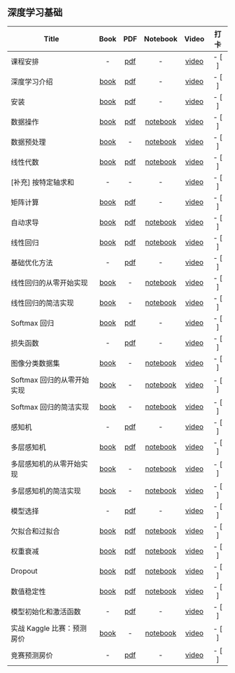 ## 深度学习基础
| Title | Book | PDF | Notebook | Video | 打卡 |
| --- | :---: | :---: | :---: | :---: | :---: |
| 课程安排 | - |[pdf](https://courses.d2l.ai/zh-v2/assets/pdfs/part-0_1.pdf) |- |[video](https://www.bilibili.com/video/BV1oX4y137bC) | - [ ] |
| 深度学习介绍 | [book](https://zh-v2.d2l.ai/chapter_introduction/index.html) |[pdf](https://courses.d2l.ai/zh-v2/assets/pdfs/part-0_2.pdf) |- |[video](https://www.bilibili.com/video/BV1J54y187f9) | - [ ] |
| 安装 | [book](https://zh-v2.d2l.ai/chapter_installation/index.html) |[pdf](https://courses.d2l.ai/zh-v2/assets/pdfs/part-0_3.pdf) |- |[video](https://www.bilibili.com/video/BV18p4y1h7Dr) | - [ ] |
| 数据操作 | [book](https://zh-v2.d2l.ai/chapter_preliminaries/ndarray.html) |[pdf](https://courses.d2l.ai/zh-v2/assets/pdfs/part-0_4.pdf) |[notebook](https://courses.d2l.ai/zh-v2/assets/notebooks/chapter_preliminaries/ndarray.slides.html) |[video](https://www.bilibili.com/video/BV1CV411Y7i4) | - [ ] |
| 数据预处理 | [book](https://zh-v2.d2l.ai/chapter_preliminaries/pandas.html) |- |[notebook](https://courses.d2l.ai/zh-v2/assets/notebooks/chapter_preliminaries/pandas.slides.html) |[video](https://www.bilibili.com/video/BV1CV411Y7i4?p=3) | - [ ] |
| 线性代数 | [book](https://zh-v2.d2l.ai/chapter_preliminaries/linear-algebra.html) |[pdf](https://courses.d2l.ai/zh-v2/assets/pdfs/part-0_5.pdf) |[notebook](https://courses.d2l.ai/zh-v2/assets/notebooks/chapter_preliminaries/linear-algebra.slides.html) |[video](https://www.bilibili.com/video/BV1eK4y1U7Qy) | - [ ] |
| [补充] 按特定轴求和 | - |- |- |[video](https://www.bilibili.com/video/BV1eK4y1U7Qy?p=3) | - [ ] |
| 矩阵计算 | [book](https://zh-v2.d2l.ai/chapter_preliminaries/calculus.html) |[pdf](https://courses.d2l.ai/zh-v2/assets/pdfs/part-0_6.pdf) |- |[video](https://www.bilibili.com/video/BV1eZ4y1w7PY) | - [ ] |
| 自动求导 | [book](https://zh-v2.d2l.ai/chapter_preliminaries/autograd.html) |[pdf](https://courses.d2l.ai/zh-v2/assets/pdfs/part-0_7.pdf) |[notebook](https://courses.d2l.ai/zh-v2/assets/notebooks/chapter_preliminaries/autograd.slides.html) |[video](https://www.bilibili.com/video/BV1KA411N7Px) | - [ ] |
| 线性回归 | [book](https://zh-v2.d2l.ai/chapter_linear-networks/linear-regression.html) |[pdf](https://courses.d2l.ai/zh-v2/assets/pdfs/part-0_8.pdf) |[notebook](https://courses.d2l.ai/zh-v2/assets/notebooks/chapter_linear-networks/linear-regression.slides.html) |[video](https://www.bilibili.com/video/BV1PX4y1g7KC) | - [ ] |
| 基础优化方法 | - |[pdf](https://courses.d2l.ai/zh-v2/assets/pdfs/part-0_9.pdf) |- |[video](https://www.bilibili.com/video/BV1PX4y1g7KC?p=2) | - [ ] |
| 线性回归的从零开始实现 | [book](https://zh-v2.d2l.ai/chapter_linear-networks/linear-regression-scratch.html) |- |[notebook](https://courses.d2l.ai/zh-v2/assets/notebooks/chapter_linear-networks/linear-regression-scratch.slides.html) |[video](https://www.bilibili.com/video/BV1PX4y1g7KC?p=3) | - [ ] |
| 线性回归的简洁实现 | [book](https://zh-v2.d2l.ai/chapter_linear-networks/linear-regression-concise.html) |- |[notebook](https://courses.d2l.ai/zh-v2/assets/notebooks/chapter_linear-networks/linear-regression-concise.slides.html) |[video](https://www.bilibili.com/video/BV1PX4y1g7KC?p=4) | - [ ] |
| Softmax 回归 | [book](https://zh-v2.d2l.ai/chapter_linear-networks/softmax-regression.html) |[pdf](https://courses.d2l.ai/zh-v2/assets/pdfs/part-0_10.pdf) |- |[video](https://www.bilibili.com/video/BV1K64y1Q7wu) | - [ ] |
| 损失函数 | - |[pdf](https://courses.d2l.ai/zh-v2/assets/pdfs/part-0_11.pdf) |- |[video](https://www.bilibili.com/video/BV1K64y1Q7wu?p=2) | - [ ] |
| 图像分类数据集 | [book](https://zh-v2.d2l.ai/chapter_linear-networks/image-classification-dataset.html) |- |[notebook](https://courses.d2l.ai/zh-v2/assets/notebooks/chapter_linear-networks/image-classification-dataset.slides.html) |[video](https://www.bilibili.com/video/BV1K64y1Q7wu?p=3) | - [ ] |
| Softmax 回归的从零开始实现 | [book](https://zh-v2.d2l.ai/chapter_linear-networks/softmax-regression-scratch.html) |- |[notebook](https://courses.d2l.ai/zh-v2/assets/notebooks/chapter_linear-networks/softmax-regression-scratch.slides.html) |[video](https://www.bilibili.com/video/BV1K64y1Q7wu?p=4) | - [ ] |
| Softmax 回归的简洁实现 | [book](https://zh-v2.d2l.ai/chapter_linear-networks/softmax-regression-concise.html) |- |[notebook](https://courses.d2l.ai/zh-v2/assets/notebooks/chapter_linear-networks/softmax-regression-concise.slides.html) |[video](https://www.bilibili.com/video/BV1K64y1Q7wu?p=5) | - [ ] |
| 感知机 | - |[pdf](https://courses.d2l.ai/zh-v2/assets/pdfs/part-0_12.pdf) |- |[video](https://www.bilibili.com/video/BV1hh411U7gn) | - [ ] |
| 多层感知机 | [book](https://zh-v2.d2l.ai/chapter_multilayer-perceptrons/mlp.html) |[pdf](https://courses.d2l.ai/zh-v2/assets/pdfs/part-0_13.pdf) |[notebook](https://courses.d2l.ai/zh-v2/assets/notebooks/chapter_multilayer-perceptrons/mlp.slides.html) |[video](https://www.bilibili.com/video/BV1hh411U7gn?p=2) | - [ ] |
| 多层感知机的从零开始实现 | [book](https://zh-v2.d2l.ai/chapter_multilayer-perceptrons/mlp-scratch.html) |- |[notebook](https://courses.d2l.ai/zh-v2/assets/notebooks/chapter_multilayer-perceptrons/mlp-scratch.slides.html) |[video](https://www.bilibili.com/video/BV1hh411U7gn?p=3) | - [ ] |
| 多层感知机的简洁实现 | [book](https://zh-v2.d2l.ai/chapter_multilayer-perceptrons/mlp-concise.html) |- |[notebook](https://courses.d2l.ai/zh-v2/assets/notebooks/chapter_multilayer-perceptrons/mlp-concise.slides.html) |[video](https://www.bilibili.com/video/BV1hh411U7gn?p=3) | - [ ] |
| 模型选择 | - |[pdf](https://courses.d2l.ai/zh-v2/assets/pdfs/part-0_14.pdf) |- |[video](https://www.bilibili.com/video/BV1kX4y1g7jp) | - [ ] |
| 欠拟合和过拟合 | [book](https://zh-v2.d2l.ai/chapter_multilayer-perceptrons/underfit-overfit.html) |[pdf](https://courses.d2l.ai/zh-v2/assets/pdfs/part-0_15.pdf) |[notebook](https://courses.d2l.ai/zh-v2/assets/notebooks/chapter_multilayer-perceptrons/underfit-overfit.slides.html) |[video](https://www.bilibili.com/video/BV1kX4y1g7jp?p=2) | - [ ] |
| 权重衰减 | [book](https://zh-v2.d2l.ai/chapter_multilayer-perceptrons/weight-decay.html) |[pdf](https://courses.d2l.ai/zh-v2/assets/pdfs/part-0_16.pdf) |[notebook](https://courses.d2l.ai/zh-v2/assets/notebooks/chapter_multilayer-perceptrons/weight-decay.slides.html) |[video](https://www.bilibili.com/video/BV1UK4y1o7dy) | - [ ] |
| Dropout | [book](https://zh-v2.d2l.ai/chapter_multilayer-perceptrons/dropout.html) |[pdf](https://courses.d2l.ai/zh-v2/assets/pdfs/part-0_17.pdf) |[notebook](https://courses.d2l.ai/zh-v2/assets/notebooks/chapter_multilayer-perceptrons/dropout.slides.html) |[video](https://www.bilibili.com/video/BV1Y5411c7aY) | - [ ] |
| 数值稳定性 | [book](https://zh-v2.d2l.ai/chapter_multilayer-perceptrons/numerical-stability-and-init.html) |[pdf](https://courses.d2l.ai/zh-v2/assets/pdfs/part-0_18.pdf) |[notebook](https://courses.d2l.ai/zh-v2/assets/notebooks/chapter_multilayer-perceptrons/numerical-stability-and-init.slides.html) |[video](https://www.bilibili.com/video/BV1u64y1i75a) | - [ ] |
| 模型初始化和激活函数 | - |[pdf](https://courses.d2l.ai/zh-v2/assets/pdfs/part-0_19.pdf) |- |[video](https://www.bilibili.com/video/BV1u64y1i75a?p=2) | - [ ] |
| 实战 Kaggle 比赛：预测房价 | [book](https://zh-v2.d2l.ai/chapter_multilayer-perceptrons/kaggle-house-price.html) |- |[notebook](https://courses.d2l.ai/zh-v2/assets/notebooks/chapter_multilayer-perceptrons/kaggle-house-price.slides.html) |[video](https://www.bilibili.com/video/BV1NK4y1P7Tu) | - [ ] |
| 竞赛预测房价 | - |[pdf](https://courses.d2l.ai/zh-v2/assets/pdfs/part-0_20.pdf) |- |[video](https://www.bilibili.com/video/BV1NK4y1P7Tu?p=2) | - [ ] |

